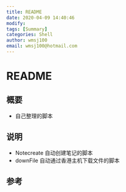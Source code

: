 ```yaml
---
title: README
date: 2020-04-09 14:40:46
modify: 
tags: [Summary]
categories: Shell
author: wmsj100
email: wmsj100@hotmail.com
---
```


# README

## 概要

- 自己整理的脚本

## 说明

- Notecreate 自动创建笔记的脚本
- downFile 自动通过香港主机下载文件的脚本

## 参考

